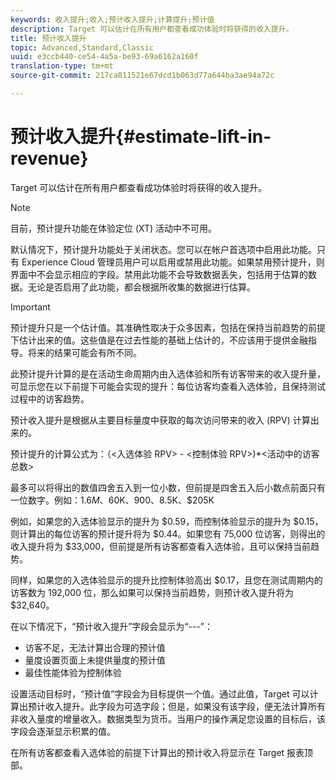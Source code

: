 ```yaml
---
keywords: 收入提升;收入;预计收入提升;计算提升;预计值
description: Target 可以估计在所有用户都查看成功体验时将获得的收入提升。
title: 预计收入提升
topic: Advanced,Standard,Classic
uuid: e3ccb440-ce54-4a5a-be93-69a6162a160f
translation-type: tm+mt
source-git-commit: 217ca811521e67dcd1b063d77a644ba3ae94a72c

---
```



# 预计收入提升{#estimate-lift-in-revenue}

Target 可以估计在所有用户都查看成功体验时将获得的收入提升。

>[!NOTE]
>
>目前，预计提升功能在体验定位 (XT) 活动中不可用。

默认情况下，预计提升功能处于关闭状态。您可以在帐户首选项中启用此功能。只有 Experience Cloud 管理员用户可以启用或禁用此功能。如果禁用预计提升，则界面中不会显示相应的字段。禁用此功能不会导致数据丢失，包括用于估算的数据。无论是否启用了此功能，都会根据所收集的数据进行估算。

>[!IMPORTANT]
>
>预计提升只是一个估计值。其准确性取决于众多因素，包括在保持当前趋势的前提下估计出来的值。这些值是在过去性能的基础上估计的，不应该用于提供金融指导。将来的结果可能会有所不同。

此预计提升计算的是在活动生命周期内由入选体验和所有访客带来的收入提升量，可显示您在以下前提下可能会实现的提升：每位访客均查看入选体验，且保持测试过程中的访客趋势。

预计收入提升是根据从主要目标量度中获取的每次访问带来的收入 (RPV) 计算出来的。

预计提升的计算公式为：（&lt;入选体验 RPV&gt; - &lt;控制体验 RPV&gt;)*&lt;活动中的访客总数&gt;

最多可以将得出的数值四舍五入到一位小数，但前提是四舍五入后小数点前面只有一位数字。例如：$1.6M、$60K、$900、$8.5K、$205K

例如，如果您的入选体验显示的提升为 $0.59，而控制体验显示的提升为 $0.15，则计算出的每位访客的预计提升将为 $0.44。如果您有 75,000 位访客，则得出的收入提升将为 $33,000，但前提是所有访客都查看入选体验，且可以保持当前趋势。

同样，如果您的入选体验显示的提升比控制体验高出 $0.17，且您在测试周期内的访客数为 192,000 位，那么如果可以保持当前趋势，则预计收入提升将为 $32,640。

在以下情况下，“预计收入提升”字段会显示为“---”：

* 访客不足，无法计算出合理的预计值
* 量度设置页面上未提供量度的预计值
* 最佳性能体验为控制体验

设置活动目标时，“预计值”字段会为目标提供一个值。通过此值，Target 可以计算出预计收入提升。此字段为可选字段；但是，如果没有该字段，便无法计算所有非收入量度的增量收入。数据类型为货币。当用户的操作满足您设置的目标后，该字段会逐渐显示积累的值。

在所有访客都查看入选体验的前提下计算出的预计收入将显示在 Target 报表顶部。
